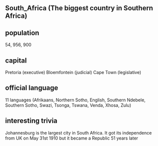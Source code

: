 ## South_Africa (The biggest country in Southern Africa)
##  population
54, 956, 900

##  capital
Pretoria (executive) 
Bloemfontein (judicial) 
Cape Town (legislative)
 
##  official language
11 languages (Afrikaans, Northern Sotho, English, Southern Ndebele, Southern Sotho, Swazi, Tsonga, Tswana, Venda, Xhosa, Zulu)

##  interesting trivia
Johannesburg is the largest city in South Africa. It got its independence from UK on May 31st 1910 but it became a Republic 51 years later


